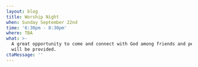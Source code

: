 ```yaml
---
layout: blog
title: Worship Night
when: Sunday September 22nd
time: '6:30pm - 8:30pm'
where: TBA
what: >-
  A great opportunity to come and connect with God among friends and peers. Food
  will be provided.
ctaMessage: ''
---
```


